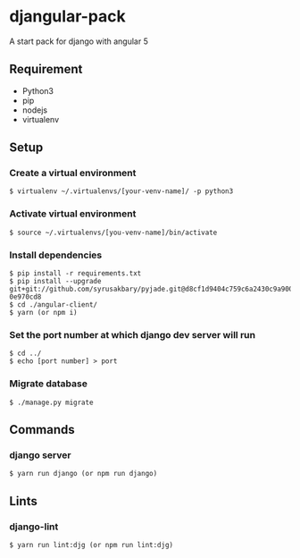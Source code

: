 # djangular-pack
A start pack for django with angular 5

## Requirement
- Python3
- pip
- nodejs
- virtualenv

## Setup

### Create a virtual environment
```
$ virtualenv ~/.virtualenvs/[your-venv-name]/ -p python3
```

### Activate virtual environment
```
$ source ~/.virtualenvs/[you-venv-name]/bin/activate
```

### Install dependencies
```
$ pip install -r requirements.txt
$ pip install --upgrade git+git://github.com/syrusakbary/pyjade.git@d8cf1d9404c759c6a2430c9a900874ab
0e970cd8
$ cd ./angular-client/
$ yarn (or npm i)
```

### Set the port number at which django dev server will run
```
$ cd ../
$ echo [port number] > port
```

### Migrate database
```
$ ./manage.py migrate
```

## Commands

### django server
```
$ yarn run django (or npm run django)
```

## Lints

### django-lint
```
$ yarn run lint:djg (or npm run lint:djg)
```

